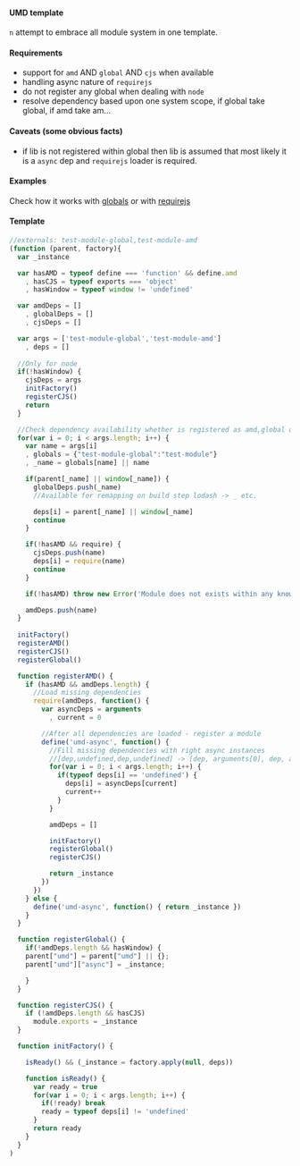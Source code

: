 #### UMD template

`n` attempt to embrace all module system in one template.

#### Requirements
* support for `amd` AND `global` AND `cjs` when available 
* handling async nature of `requirejs`
* do not register any global when dealing with `node`
* resolve dependency based upon one system scope, if global take global, if amd take am...

#### Caveats (some obvious facts)
* if lib is not registered within global then lib is assumed that most likely it is a `async` dep and `requirejs` loader is required.

#### Examples
Check how it works with [globals](examples/index.global.html) or with [requirejs](examples/index.require.html)

#### Template
```js
//externals: test-module-global,test-module-amd
(function (parent, factory){
  var _instance

  var hasAMD = typeof define === 'function' && define.amd
    , hasCJS = typeof exports === 'object'
    , hasWindow = typeof window != 'undefined'

  var amdDeps = []
    , globalDeps = []
    , cjsDeps = []

  var args = ['test-module-global','test-module-amd']
    , deps = []
  
  //Only for node
  if(!hasWindow) {
    cjsDeps = args
    initFactory()
    registerCJS()
    return
  }

  //Check dependency availability whether is registered as amd,global or cjs
  for(var i = 0; i < args.length; i++) {
    var name = args[i]
    , globals = {"test-module-global":"test-module"}
    , _name = globals[name] || name

    if(parent[_name] || window[_name]) {
      globalDeps.push(_name)
      //Available for remapping on build step lodash -> _ etc.

      deps[i] = parent[_name] || window[_name]
      continue
    }

    if(!hasAMD && require) {
      cjsDeps.push(name)
      deps[i] = require(name)
      continue
    }

    if(!hasAMD) throw new Error('Module does not exists within any known module system ' + name)

    amdDeps.push(name)
  }
  
  initFactory()
  registerAMD()
  registerCJS()
  registerGlobal()

  function registerAMD() {
    if (hasAMD && amdDeps.length) {
      //Load missing dependencies
      require(amdDeps, function() {
        var asyncDeps = arguments
          , current = 0

        //After all dependencies are loaded - register a module
        define('umd-async', function() { 
          //Fill missing dependencies with right async instances
          //[dep,undefined,dep,undefined] -> [dep, arguments[0], dep, arguments[1]]
          for(var i = 0; i < args.length; i++) {
            if(typeof deps[i] == 'undefined') {
              deps[i] = asyncDeps[current]
              current++
            }
          }

          amdDeps = []

          initFactory()
          registerGlobal()
          registerCJS()

          return _instance
        })
      })
    } else {
      define('umd-async', function() { return _instance })
    }
  }

  function registerGlobal() {
    if(!amdDeps.length && hasWindow) {
    parent["umd"] = parent["umd"] || {};
    parent["umd"]["async"] = _instance;

    }
  }

  function registerCJS() { 
    if (!amdDeps.length && hasCJS)
      module.exports = _instance 
  }

  function initFactory() { 

    isReady() && (_instance = factory.apply(null, deps))

    function isReady() {
      var ready = true
      for(var i = 0; i < args.length; i++) {
        if(!ready) break
        ready = typeof deps[i] != 'undefined'
      }
      return ready
    }
  }
)
```
